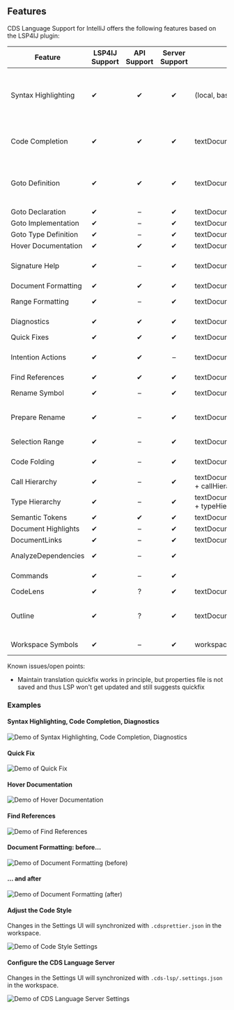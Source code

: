 ## Features

CDS Language Support for IntelliJ offers the following features based on the LSP4IJ plugin:

| Feature              | LSP4IJ Support | API Support | Server Support | LSP Request                                         | Remarks                                                                                        | Tested Working                                           |
|----------------------|----------------|:-----------:|:--------------:|-----------------------------------------------------|------------------------------------------------------------------------------------------------|----------------------------------------------------------|
| Syntax Highlighting  | ✔              |      ✔      |       ✔        | (local, based on TextMate)                          | TM Bundle is automatically registered on plugin installation (and disabled on uninstallation). | ✓                                                        |
| Code Completion      | ✔              |      ✔      |       ✔        | textDocument/completion                             | Completing with global identifiers supported with completionItem/resolve                       | ✓ local, ❌ global identifiers                            |
| Goto Definition      | ✔              |      ✔      |       ✔        | textDocument/definition                             |                                                                                                | ✓ *Go declaration or usages*, ❌ *Go to type declaration* |
| Goto Declaration     | ✔              |      –      |       ✔        | textDocument/declaration                            |                                                                                                | ✓                                                        |
| Goto Implementation  | ✔              |      –      |       ✔        | textDocument/implementation                         |                                                                                                | ✓                                                        |
| Goto Type Definition | ✔              |      –      |       ✔        | textDocument/typeDefinition                         |                                                                                                | ❌                                                        |
| Hover Documentation  | ✔              |      ✔      |       ✔        | textDocument/hover                                  |                                                                                                | ✓                                                        |
| Signature Help       | ✔              |      –      |       ✔        | textDocument/signatureHelp                          | Parameter hints and documentation                                                              | ❌ *(Parameter info)*                                     |
| Document Formatting  | ✔              |      ✔      |       ✔        | textDocument/formatting                             |                                                                                                | ✓                                                        |
| Range Formatting     | ✔              |      –      |       ✔        | textDocument/rangeFormatting                        | Format selected text ranges                                                                    | ✓                                                        |
| Diagnostics          | ✔              |      ✔      |       ✔        | textDocument/publishDiagnostics                     | Problems (errors, warnings).                                                                   | ✓                                                        |
| Quick Fixes          | ✔              |      ✔      |       ✔        | textDocument/codeAction                             |                                                                                                | ✓                                                        |
| Intention Actions    | ✔              |      ✔      |       –        | textDocument/codeAction                             | E.g. Refactoring or Organize Imports. No server support yet.                                   | n/a                                                      |
| Find References      | ✔              |      ✔      |       ✔        | textDocument/references                             |                                                                                                | ✓                                                        |
| Rename Symbol        | ✔              |      –      |       ✔        | textDocument/rename                                 | Symbol renaming with validation                                                                | ❌                                                        |
| Prepare Rename       | ✔              |      –      |       ✔        | textDocument/prepareRename                          | Validate rename operation before execution                                                     | ?                                                        |
| Selection Range      | ✔              |      –      |       ✔        | textDocument/selectionRange                         | Smart selection expansion                                                                      | ❌                                                        |
| Code Folding         | ✔              |      –      |       ✔        | textDocument/foldingRange                           | Collapsible code sections                                                                      | ❌                                                        |
| Call Hierarchy       | ✔              |      –      |       ✔        | textDocument/prepareCallHierarchy + callHierarchy/* |                                                                                                | ? (sample source?)                                       |
| Type Hierarchy       | ✔              |      –      |       ✔        | textDocument/prepareTypeHierarchy + typeHierarchy/* |                                                                                                | ? (sample source?)                                       |
| Semantic Tokens      | ✔              |      ✔      |       ✔        | textDocument/semanticTokens                         |                                                                                                | ?                                                        |
| Document Highlights  | ✔              |      –      |       ✔        | textDocument/documentHighlight                      |                                                                                                | ✓                                                        |
| DocumentLinks        | ✔              |      –      |       ✔        | textDocument/documentLink                           |                                                                                                | ✓                                                        |
| AnalyzeDependencies  | ✔              |      –      |       ✔        |                                                     |                                                                                                | ? (how to trigger?)                                      |
| Commands             | ✔              |      –      |       ✔        |                                                     |                                                                                                | (implicitly tested)                                      |
| CodeLens             | ✔              |      ?      |       ✔        | textDocument/codeLens                               |                                                                                                | ❌                                                        |
| Outline              | ✔              |      ?      |       ✔        | textDocument/documentSymbol                         | both flat and hierarchical (IJ seems to only support hierarchical)                             | ✓ (hierarchical)                                         |
| Workspace Symbols    | ✔              |      –      |       ✔        | workspace/symbol                                    | Workspace-wide symbol search                                                                   | ❌ (not displayed)                                        |

Known issues/open points:

- Maintain translation quickfix works in principle, but properties file is not saved and thus LSP won't get updated and still suggests quickfix

### Examples

#### Syntax Highlighting, Code Completion, Diagnostics

![Demo of Syntax Highlighting, Code Completion, Diagnostics](.assets/syntax+completion+diagnostics.png)

#### Quick Fix

![Demo of Quick Fix](.assets/quick_fix.png)

#### Hover Documentation

![Demo of Hover Documentation](.assets/hover_documentation.png)

#### Find References

![Demo of Find References](.assets/find_references.png)

#### Document Formatting: before…

![Demo of Document Formatting (before)](.assets/document_formatting1.png)

#### … and after

![Demo of Document Formatting (after)](.assets/document_formatting2.png)

#### Adjust the Code Style

Changes in the Settings UI will synchronized with `.cdsprettier.json` in the workspace.

![Demo of Code Style Settings](.assets/code_style_settings.png)

#### Configure the CDS Language Server

Changes in the Settings UI will synchronized with `.cds-lsp/.settings.json` in the workspace.

![Demo of CDS Language Server Settings](.assets/cds_language_server_settings.png)
